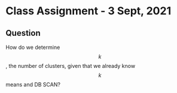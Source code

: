 # Class Assignment - 3 Sept, 2021
## Question
How do we determine $$k$$, the number of clusters, given that we already know $$k$$ means and DB SCAN?
